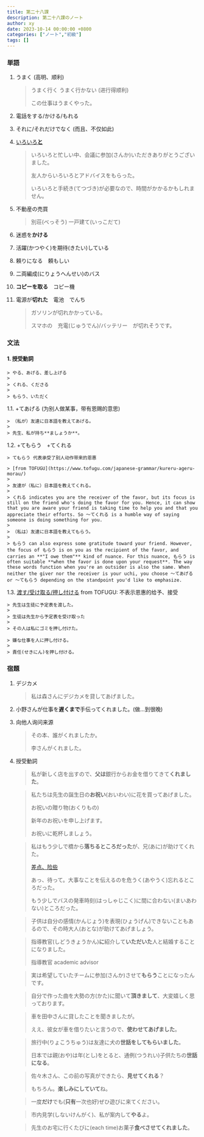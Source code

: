 ```yaml
---
title: 第二十八課
description: 第二十八課のノート
author: xy
date: 2023-10-14 00:00:00 +0800
categories: ["ノート","初級"]
tags: []
---
```


### 単語

1. うまく (高明、顺利)

    > うまく行く うまく行かない (进行得顺利)
    >
    > この仕事はうまくやった。

1. 電話をする/かける/もれる

1. それに/それだけでなく (而且、不仅如此)

1. [いろいろ**と**](https://metalife.co.jp/business-words/56/)

    > いろいろと忙しい中、会議に参加(さんか)いただきありがとうございました。
    >
    > 友人からいろいろとアドバイスをもらった。
    >
    > いろいろと手続き(てつづき)が必要なので、時間がかかるかもしれません。

1. 不動産の売買

    > 別荘(べっそう) 一戸建て(いっこだて) 

1. 迷惑を**かける**

1. 活躍(かつやく)を期待(きたい)している

1. 頼りになる　頼もしい

1. 二両編成(にりょうへんせい)のバス

1. **コピーを取る**　コピー機

1. 電源が**切れた**　電池　でんち

    > ガソリンが切れかかっている。
    >
    > スマホの　充電(じゅうでん)/バッテリー　が切れそうです。

### 文法

#### 1. **授受動詞**

    > やる、あげる、差し上げる
    > 
    > くれる、くださる
    >
    > もらう、いただく

1.1. +てあげる (为别人做某事，带有恩赐的意思)

    > （私が）友達に日本語を教えてあげる。
    >
    > 先生、私が持ち**ましょうか**。

1.2. +てもらう　+てくれる

    > てもらう 代表承受了别人动作带来的恩惠

    > [from TOFUGU](https://www.tofugu.com/japanese-grammar/kureru-ageru-morau/)
    >
    > 友達が（私に）日本語を教えてくれる。
    >
    > くれる indicates you are the receiver of the favor, but its focus is still on the friend who's doing the favor for you. Hence, it can show that you are aware your friend is taking time to help you and that you appreciate their efforts. So 〜てくれる is a humble way of saying someone is doing something for you.
    >
    > （私は）友達に日本語を教えてもらう。
    >
    > もらう can also express some gratitude toward your friend. However, the focus of もらう is on you as the recipient of the favor, and carries an **"I owe them"** kind of nuance. For this nuance, もらう is often suitable **when the favor is done upon your request**. The way these words function when you're an outsider is also the same. When neither the giver nor the receiver is your uchi, you choose 〜てあげる or 〜てもらう depending on the standpoint you'd like to emphasize.

1.3. [渡す/受け取る/押し付ける](https://www.tofugu.com/japanese-grammar/kureru-ageru-morau/) from TOFUGU: 不表示恩惠的给予、接受

    > 先生は生徒に予定表を渡した。
    >
    > 生徒は先生から予定表を受け取った
    >
    > その人は私にゴミを押し付けた。

    > 嫌な仕事を人に押し付ける。
    >
    > 責任(せきにん)を押し付ける。




### 宿題

1. デジカメ

    > 私は森さんにデジカメを貸してあげました。

1. 小野さんが仕事を**遅くまで**手伝ってくれました。(做...到很晚)

1. 向他人询问来源
    
    > その本、誰がくれましたか。
    >
    > 李さんがくれました。

1. 授受動詞

    > 私が新しく店を出すので、**父は**銀行からお金を借りてきて**くれました**。

    > 私たちは先生の誕生日の**お祝い**(おいわい)に花を買ってあげました。
    >
    > お祝いの贈り物(おくりもの)
    >
    > 新年のお祝いを申し上げます。
    >
    > お祝いに乾杯しましょう。

    > 私はもう少しで橋から**落ちるところだった**が、兄(あに)が助けてくれた。
    >
    > [差点、险些](https://www.sigure.tw/learn-japanese/grammar/n3/66.php)
    >
    > あっ、待って。大事なことを伝えるのを危うく(あやうく)忘れるところだった。
    >
    > もう少しでバスの発車時刻(はっしゃじこく)に間に合わない(まいあわない)ところだった。

    > 子供は自分の感情(かんじょう)を表現(ひょうげん)できないこともあるので、その時大人(おとな)が助けてあげましょう。

    > 指導教官(しどうきょうかん)**に**紹介して**いただいた**人と結婚することになりました。
    >
    > 指導教官 academic advisor

    > 実は希望していたチームに参加(さんか)させて**もらう**ことになったんです。

    > 自分で作った曲を大勢の方(かた)に聞いて**頂きまして**、大変嬉しく思っております。

    > 車を田中さんに貸したことを聞きましたが。
    >
    > ええ、彼女が車を借りたいと言うので、**使わせてあげました**。

    > 旅行中(りょこうちゅう)は友達に犬の**世話をしてもらいました**。
    >
    > 日本では親(おや)は年(とし)をとると、通例(つうれい)子供たちの**世話になる**。

    > 佐々木さん、この前の写真ができたら、**見せてくれる**？
    >
    > もちろん。**楽しみにしていて**ね。

    > 一度**だけ**でも(**只有**一次也好)ぜひ遊びに来てください。

    > 市内見学(しないけんがく)、私が案内して**やる**よ。

    > 先生のお宅に行くたびに(each time)お菓子**食べさせてくれました**。
